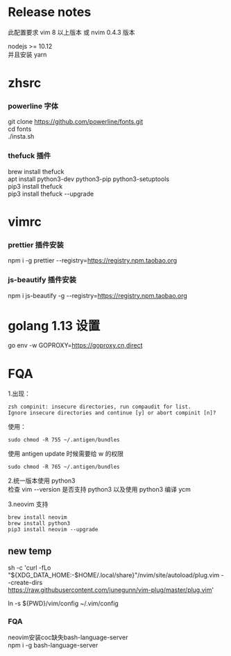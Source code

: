 # Release notes

此配置要求 vim 8 以上版本 或 nvim 0.4.3 版本

nodejs >= 10.12  
并且安装 yarn

# zhsrc

### powerline 字体

git clone https://github.com/powerline/fonts.git  
cd fonts  
./insta.sh

### thefuck 插件

brew install thefuck  
apt install python3-dev python3-pip python3-setuptools  
pip3 install thefuck  
pip3 install thefuck --upgrade

# vimrc

### prettier 插件安装

npm i -g prettier --registry=https://registry.npm.taobao.org

### js-beautify 插件安装

npm i js-beautify -g --registry=https://registry.npm.taobao.org

# golang 1.13 设置

go env -w GOPROXY=https://goproxy.cn,direct

# FQA

1.出现：

```
zsh compinit: insecure directories, run compaudit for list.
Ignore insecure directories and continue [y] or abort compinit [n]?
```

使用：

```
sudo chmod -R 755 ~/.antigen/bundles
```

使用 antigen update 时候需要给 w 的权限

```
sudo chmod -R 765 ~/.antigen/bundles
```

2.统一版本使用 python3  
检查 vim --version 是否支持 python3 以及使用 python3 编译 ycm

3.neovim 支持

```
brew install neovim
brew install python3
pip3 install neovim --upgrade
```
## new temp

sh -c 'curl -fLo "${XDG_DATA_HOME:-$HOME/.local/share}"/nvim/site/autoload/plug.vim --create-dirs \
       https://raw.githubusercontent.com/junegunn/vim-plug/master/plug.vim'

ln -s ${PWD}/vim/config ~/.vim/config

### FQA
neovim安装coc缺失bash-language-server   
npm i -g bash-language-server
